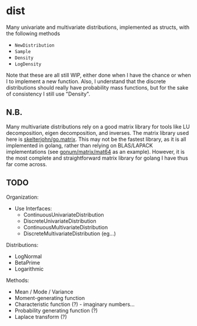 dist
====

Many univariate and multivariate distributions, implemented as structs, with the
following methods

* `NewDistribution`
* `Sample`
* `Density`
* `LogDensity`

Note that these are all still WIP, either done when I have the chance or when I
to implement a new function. Also, I understand that the discrete distributions
should really have probability mass functions, but for the sake of consistency
I still use "Density".


N.B.
----

Many multivariate distributions rely on a good matrix library for tools like
LU decomposition, eigen decomposition, and inverses. The matrix library used
here is [skelterjohn/go.matrix](https://github.com/skelterjohn/go.matrix).
This may not be the fastest library, as it is all implemented in golang, rather
than relying on BLAS/LAPACK implementations (see
[gonum/matrix/mat64](https://github.com/gonum/matrix) as an example). However,
it is the most complete and straightforward matrix library for golang I have
thus far come across.

TODO
----

Organization:
* Use Interfaces:
  * ContinuousUnivariateDistribution
  * DiscreteUnivariateDistribution
  * ContinuousMultivariateDistribution
  * DiscreteMultivariateDistribution (eg...)

Distributions:
* LogNormal
* BetaPrime
* Logarithmic

Methods:
* Mean / Mode / Variance
* Moment-generating function
* Characteristic function (?) - imaginary numbers...
* Probability generating function (?)
* Laplace transform (?)
